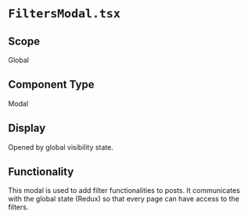 # `FiltersModal.tsx`

## Scope

Global

## Component Type

Modal

## Display

Opened by global visibility state.

## Functionality

This modal is used to add filter functionalities to posts.
It communicates with the global state (Redux) so that every page can have access to the filters.
